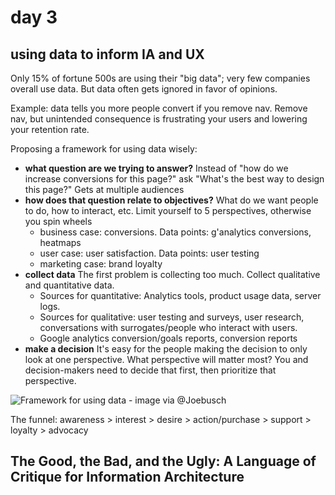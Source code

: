 # day 3

## using data to inform IA and UX

Only 15% of fortune 500s are using their "big data"; very few companies overall use data. But data often gets ignored in favor of opinions.

Example: data tells you more people convert if you remove nav. Remove nav, but unintended consequence is frustrating your users and lowering your retention rate.

Proposing a framework for using data wisely:

 - **what question are we trying to answer?** Instead of "how do we increase conversions for this page?" ask "What's the best way to design this page?" Gets at multiple audiences
 - **how does that question relate to objectives?** What do we want people to do, how to interact, etc. Limit yourself to 5 perspectives, otherwise you spin wheels
     + business case: conversions. Data points: g'analytics conversions, heatmaps
     + user case: user satisfaction. Data points: user testing
     + marketing case: brand loyalty
 - **collect data** The first problem is collecting too much. Collect qualitative and quantitative data. 
     + Sources for quantitative: Analytics tools, product usage data, server logs. 
     + Sources for qualitative: user testing and surveys, user research, conversations with surrogates/people who interact with users.
     + Google analytics conversion/goals reports, conversion reports
 - **make a decision** It's easy for the people making the decision to only look at one perspective. What perspective will matter most? You and decision-makers need to decide that first, then prioritize that perspective.

![Framework for using data - image via @Joebusch](https://pbs.twimg.com/media/Ch8Q_kFW0AARblU.jpg)

The funnel: awareness > interest > desire > action/purchase > support > loyalty > advocacy

## The Good, the Bad, and the Ugly: A Language of Critique for Information Architecture
